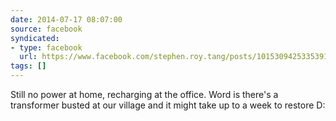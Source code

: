 ```yaml
---
date: 2014-07-17 08:07:00
source: facebook
syndicated:
- type: facebook
  url: https://www.facebook.com/stephen.roy.tang/posts/10153094253353912
tags: []
---
```


Still no power at home, recharging at the office. Word is there's a transformer busted at our village and it might take up to a week to restore D: